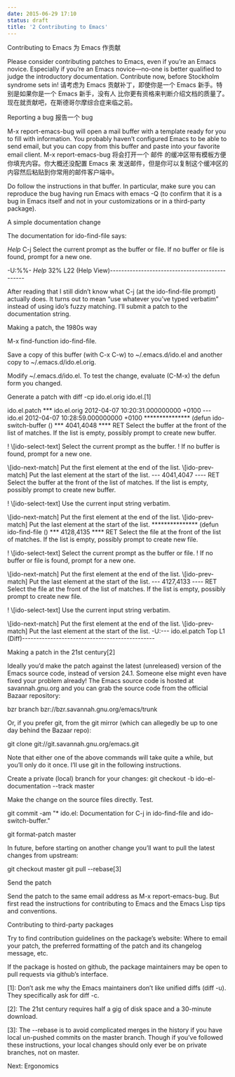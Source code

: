 ```yaml
---
date: 2015-06-29 17:10
status: draft
title: '2 Contributing to Emacs'
---
```


Contributing to Emacs
为 Emacs 作贡献

Please consider contributing patches to Emacs, even if you’re an Emacs novice. Especially if you’re an Emacs novice—no-one is better qualified to judge the introductory documentation. Contribute now, before Stockholm syndrome sets in!
请考虑为 Emacs 贡献补丁，即使你是一个 Emacs 新手。特别是如果你是一个 Emacs 新手，没有人
比你更有资格来判断介绍文档的质量了。现在就贡献吧，在斯德哥尔摩综合症来临之前。

Reporting a bug
报告一个 bug

M-x report-emacs-bug will open a mail buffer with a template ready for you to fill with information. You probably haven’t configured Emacs to be able to send email, but you can copy from this buffer and paste into your favorite email client.
M-x report-emacs-bug 将会打开一个 邮件 的缓冲区带有模板方便你填充内容。你大概还没配置 Emacs 来
发送邮件，但是你可以复制这个缓冲区的内容然后粘贴到你常用的邮件客户端中。

Do follow the instructions in that buffer. In particular, make sure you can reproduce the bug having run Emacs with emacs -Q (to confirm that it is a bug in Emacs itself and not in your customizations or in a third-party package).



A simple documentation change

The documentation for ido-find-file says:

*Help*
C-j Select the current prompt as the buffer or file.
If no buffer or file is found, prompt for a new one.

-U:%%-  *Help*         32% L22    (Help View)-----------------------------------------------

After reading that I still didn’t know what C-j (at the ido-find-file prompt) actually does. It turns out to mean “use whatever you’ve typed verbatim” instead of using ido’s fuzzy matching. I’ll submit a patch to the documentation string.

Making a patch, the 1980s way

M-x find-function ido-find-file.

Save a copy of this buffer (with C-x C-w) to ~/.emacs.d/ido.el and another copy to ~/.emacs.d/ido.el.orig.

Modify ~/.emacs.d/ido.el. To test the change, evaluate (C-M-x) the defun form you changed.

Generate a patch with diff -cp ido.el.orig ido.el.[1]

ido.el.patch
*** ido.el.orig 2012-04-07 10:20:31.000000000 +0100
--- ido.el      2012-04-07 10:28:59.000000000 +0100
*************** (defun ido-switch-buffer ()
*** 4041,4048 ****
  RET Select the buffer at the front of the list of matches.  If the
  list is empty, possibly prompt to create new buffer.

! \\[ido-select-text] Select the current prompt as the buffer.
! If no buffer is found, prompt for a new one.

  \\[ido-next-match] Put the first element at the end of the list.
  \\[ido-prev-match] Put the last element at the start of the list.
--- 4041,4047 ----
  RET Select the buffer at the front of the list of matches.  If the
  list is empty, possibly prompt to create new buffer.

! \\[ido-select-text] Use the current input string verbatim.

  \\[ido-next-match] Put the first element at the end of the list.
  \\[ido-prev-match] Put the last element at the start of the list.
*************** (defun ido-find-file ()
*** 4128,4135 ****
  RET Select the file at the front of the list of matches.  If the
  list is empty, possibly prompt to create new file.

! \\[ido-select-text] Select the current prompt as the buffer or file.
! If no buffer or file is found, prompt for a new one.

  \\[ido-next-match] Put the first element at the end of the list.
  \\[ido-prev-match] Put the last element at the start of the list.
--- 4127,4133 ----
  RET Select the file at the front of the list of matches.  If the
  list is empty, possibly prompt to create new file.

! \\[ido-select-text] Use the current input string verbatim.

  \\[ido-next-match] Put the first element at the end of the list.
  \\[ido-prev-match] Put the last element at the start of the list.
-U:---  ido.el.patch   Top L1    (Diff)-----------------------------------------------

Making a patch in the 21st century[2]

Ideally you’d make the patch against the latest (unreleased) version of the Emacs source code, instead of version 24.1. Someone else might even have fixed your problem already! The Emacs source code is hosted at savannah.gnu.org and you can grab the source code from the official Bazaar repository:

bzr branch bzr://bzr.savannah.gnu.org/emacs/trunk

Or, if you prefer git, from the git mirror (which can allegedly be up to one day behind the Bazaar repo):

git clone git://git.savannah.gnu.org/emacs.git

Note that either one of the above commands will take quite a while, but you’ll only do it once. I’ll use git in the following instructions.

Create a private (local) branch for your changes:
git checkout -b ido-el-documentation --track master

Make the change on the source files directly. Test.

git commit -am "* ido.el: Documentation for C-j in ido-find-file and ido-switch-buffer."

git format-patch master

In future, before starting on another change you’ll want to pull the latest changes from upstream:

git checkout master
git pull --rebase[3]

Send the patch

Send the patch to the same email address as M-x report-emacs-bug. But first read the instructions for contributing to Emacs and the Emacs Lisp tips and conventions.

Contributing to third-party packages

Try to find contribution guidelines on the package’s website: Where to email your patch, the preferred formatting of the patch and its changelog message, etc.

If the package is hosted on github, the package maintainers may be open to pull requests via github’s interface.

[1]: Don’t ask me why the Emacs maintainers don’t like unified diffs (diff -u). They specifically ask for diff -c.

[2]: The 21st century requires half a gig of disk space and a 30-minute download.

[3]: The --rebase is to avoid complicated merges in the history if you have local un-pushed commits on the master branch. Though if you’ve followed these instructions, your local changes should only ever be on private branches, not on master.

Next: Ergonomics
